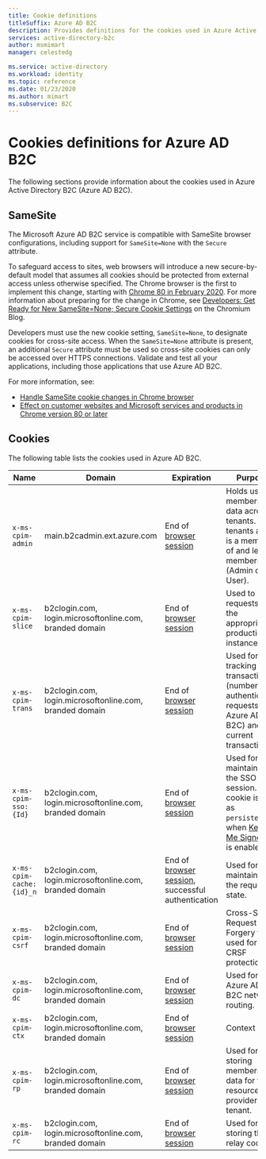 ```yaml
---
title: Cookie definitions
titleSuffix: Azure AD B2C
description: Provides definitions for the cookies used in Azure Active Directory B2C.
services: active-directory-b2c
author: msmimart
manager: celestedg

ms.service: active-directory
ms.workload: identity
ms.topic: reference
ms.date: 01/23/2020
ms.author: mimart
ms.subservice: B2C
---
```


# Cookies definitions for Azure AD B2C

The following sections provide information about the cookies used in Azure Active Directory B2C (Azure AD B2C).

## SameSite

The Microsoft Azure AD B2C service is compatible with SameSite browser configurations, including support for `SameSite=None` with the `Secure` attribute.

To safeguard access to sites, web browsers will introduce a new secure-by-default model that assumes all cookies should be protected from external access unless otherwise specified. The Chrome browser is the first to implement this change, starting with [Chrome 80 in February 2020](https://www.chromium.org/updates/same-site). For more information about preparing for the change in Chrome, see [Developers: Get Ready for New SameSite=None; Secure Cookie Settings](https://blog.chromium.org/2019/10/developers-get-ready-for-new.html) on the Chromium Blog.

Developers must use the new cookie setting, `SameSite=None`, to designate cookies for cross-site access. When the `SameSite=None` attribute is present, an additional `Secure` attribute must be used so cross-site cookies can only be accessed over HTTPS connections. Validate and test all your applications, including those applications that use Azure AD B2C.

For more information, see:

* [Handle SameSite cookie changes in Chrome browser](../active-directory/develop/howto-handle-samesite-cookie-changes-chrome-browser.md)
* [Effect on customer websites and Microsoft services and products in Chrome version 80 or later](https://support.microsoft.com/help/4522904/potential-disruption-to-customer-websites-in-latest-chrome)

## Cookies

The following table lists the cookies used in Azure AD B2C.

| Name | Domain | Expiration | Purpose |
| ----------- | ------ | -------------------------- | --------- |
| `x-ms-cpim-admin` | main.b2cadmin.ext.azure.com | End of [browser session](session-behavior.md) | Holds user membership data across tenants. The tenants a user is a member of and level of membership (Admin or User). |
| `x-ms-cpim-slice` | b2clogin.com, login.microsoftonline.com, branded domain | End of [browser session](session-behavior.md) | Used to route requests to the appropriate production instance. |
| `x-ms-cpim-trans` | b2clogin.com, login.microsoftonline.com, branded domain | End of [browser session](session-behavior.md) | Used for tracking the transactions  (number of authentication requests to Azure AD B2C) and the current transaction. |
| `x-ms-cpim-sso:{Id}` | b2clogin.com, login.microsoftonline.com, branded domain | End of [browser session](session-behavior.md) | Used for maintaining the SSO session. This cookie is set as `persistent`, when [Keep Me Signed In](session-behavior.md#enable-keep-me-signed-in-kmsi) is enabled.|
| `x-ms-cpim-cache:{id}_n` | b2clogin.com, login.microsoftonline.com, branded domain | End of [browser session](session-behavior.md), successful authentication | Used for maintaining the request state. |
| `x-ms-cpim-csrf` | b2clogin.com, login.microsoftonline.com, branded domain | End of [browser session](session-behavior.md) | Cross-Site Request Forgery token used for CRSF protection. |
| `x-ms-cpim-dc` | b2clogin.com, login.microsoftonline.com, branded domain | End of [browser session](session-behavior.md) | Used for Azure AD B2C network routing. |
| `x-ms-cpim-ctx` | b2clogin.com, login.microsoftonline.com, branded domain | End of [browser session](session-behavior.md) | Context |
| `x-ms-cpim-rp` | b2clogin.com, login.microsoftonline.com, branded domain | End of [browser session](session-behavior.md) | Used for storing membership data for the resource provider tenant. |
| `x-ms-cpim-rc` | b2clogin.com, login.microsoftonline.com, branded domain | End of [browser session](session-behavior.md) | Used for storing the relay cookie. |
